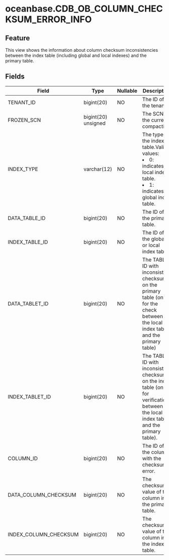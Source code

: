 # oceanbase.CDB_OB_COLUMN_CHECKSUM_ERROR_INFO
## Feature
This view shows the information about column checksum inconsistencies between the index table (including global and local indexes) and the primary table.
## Fields
| **Field** | **Type** | **Nullable** | **Description** |
| --- | --- | --- | --- |
| TENANT_ID | bigint(20) | NO | The ID of the tenant. |
| FROZEN_SCN | bigint(20) unsigned | NO | The SCN of the current compaction. |
| INDEX_TYPE | varchar(12) | NO | The type of the index table.Valid values:<li>0: indicates a local index table.<li>1: indicates a global index table. |
| DATA_TABLE_ID | bigint(20) | NO | The ID of the primary table. |
| INDEX_TABLE_ID | bigint(20) | NO | The ID of the global or local index table. |
| DATA_TABLET_ID | bigint(20) | NO | The TABLET ID with inconsistent checksum on the primary table (only for the check between the local index table and the primary table) |
| INDEX_TABLET_ID | bigint(20) | NO | The TABLET ID with inconsistent checksums on the index table (only for verification between the local index table and the primary table). |
| COLUMN_ID | bigint(20) | NO | The ID of the column with the checksum error. |
| DATA_COLUMN_CHECKSUM | bigint(20) | NO | The checksum value of the column in the primary table. |
| INDEX_COLUMN_CHECKSUM | bigint(20) | NO | The checksum value of the column in the index table. |
